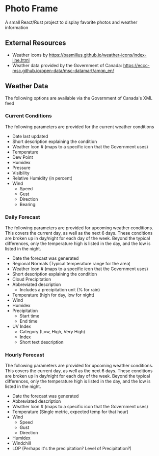 # Photo Frame

A small React/Rust project to display favorite photos and weather information

## External Resources

- Weather icons by <https://basmilius.github.io/weather-icons/index-line.html>
- Weather data provided by the Government of Canada: <https://eccc-msc.github.io/open-data/msc-datamart/amqp_en/>

## Weather Data

The following options are available via the Government of Canada's XML feed

### Current Conditions

The following parameters are provided for the current weather conditions

- Date last updated
- Short description explaining the condition
- Weather Icon # (maps to a specific icon that the Government uses)
- Temperature
- Dew Point
- Humidex
- Pressure
- Visibility
- Relative Humidity (in percent)
- Wind
  - Speed
  - Gust
  - Direction
  - Bearing

### Daily Forecast

The following parameters are provided for upcoming weather conditions. This covers the current day, as well as the next 6 days. These conditions are broken up in day/night for each day of the week. Beyond the typical differences, only the temperature high is listed in the day, and the low is listed in the night.

- Date the forecast was generated
- Regional Normals (Typical temperature range for the area)
- Weather Icon # (maps to a specific icon that the Government uses)
- Short description explaining the condition
- Cloud Precipitation
- Abbreviated description
  - Includes a precipitation unit (% for rain)
- Temperature (high for day, low for night)
- Wind
- Humidex
- Precipitation
  - Start time
  - End time
- UV Index
  - Category (Low, High, Very High)
  - Index
  - Short text description

### Hourly Forecast

The following parameters are provided for upcoming weather conditions. This covers the current day, as well as the next 6 days. These conditions are broken up in day/night for each day of the week. Beyond the typical differences, only the temperature high is listed in the day, and the low is listed in the night.

- Date the forecast was generated
- Abbreviated description
- Weather Icon # (maps to a specific icon that the Government uses)
- Temperature (Single metric, expected temp for that hour)
- Wind
  - Speed
  - Gust
  - Direction
- Humidex
- Windchill
- LOP (Perhaps it's the precipitation? Level of Precipitation?)
